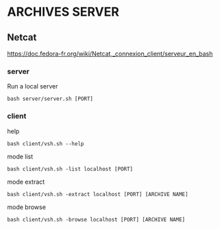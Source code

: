 # ARCHIVES SERVER

## Netcat

https://doc.fedora-fr.org/wiki/Netcat,_connexion_client/serveur_en_bash

### server

Run a local server
```
bash server/server.sh [PORT]
```

### client

help
```
bash client/vsh.sh --help
```

mode list
```
bash client/vsh.sh -list localhost [PORT]  
```

mode extract 
```
bash client/vsh.sh -extract localhost [PORT] [ARCHIVE NAME]
```

mode browse
```
bash client/vsh.sh -browse localhost [PORT] [ARCHIVE NAME]
```
